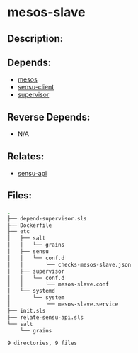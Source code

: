 # mesos-slave

## Description:



## Depends:

  -  [mesos](salt/mesos)
  -  [sensu-client](salt/sensu-client)
  -  [supervisor](salt/supervisor)

## Reverse Depends:

  -  N/A

## Relates:

  -  [sensu-api](salt/sensu-api)

## Files:

```bash
.
├── depend-supervisor.sls
├── Dockerfile
├── etc
│   ├── salt
│   │   └── grains
│   ├── sensu
│   │   └── conf.d
│   │       └── checks-mesos-slave.json
│   ├── supervisor
│   │   └── conf.d
│   │       └── mesos-slave.conf
│   └── systemd
│       └── system
│           └── mesos-slave.service
├── init.sls
├── relate-sensu-api.sls
└── salt
    └── grains

9 directories, 9 files
```
